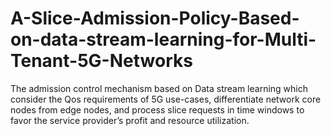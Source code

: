 # A-Slice-Admission-Policy-Based-on-data-stream-learning-for-Multi-Tenant-5G-Networks
The admission control mechanism based on Data stream learning which consider the Qos requirements of 5G use-cases, differentiate network core nodes from edge nodes, and process slice requests in time windows to favor the service provider’s profit and resource utilization.
